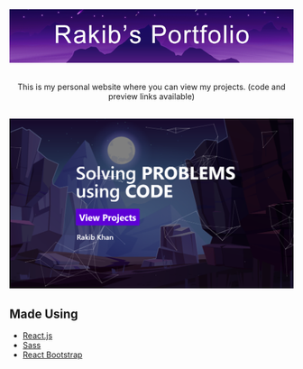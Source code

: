 <div align="middle">
    <a href="https://rakibkhan.netlify.app/">
        <img src="images/banner.png">
    </a>
    <br>
    <br>
    <p>
        This is my personal website where you can view my projects. (code and preview links available)
    </p>
    <br>
</div>

<img src="images/homepage.PNG">

## Made Using

-   [React.js](https://reactjs.org/)
-   [Sass](https://sass-lang.com/)
-   [React Bootstrap](https://react-bootstrap.github.io/)
